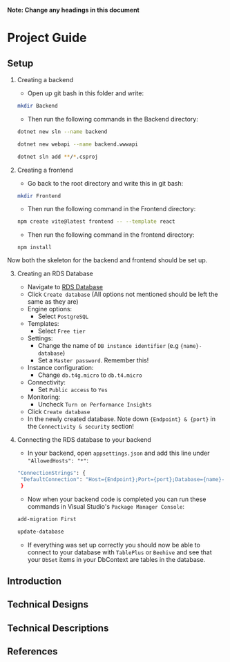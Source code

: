 **Note: Change any headings in this document**

# Project Guide

## Setup
1. Creating a backend
   - Open up git bash in this folder and write:
    ```bash
    mkdir Backend
    ```
   - Then run the following commands in the Backend directory:
   ```bash
   dotnet new sln --name backend
   ```
   ```bash
   dotnet new webapi --name backend.wwwapi
   ```
   ```bash
   dotnet sln add **/*.csproj
   ```

2. Creating a frontend
   - Go back to the root directory and write this in git bash:
    ```bash
    mkdir Frontend
    ```
    - Then run the following command in the Frontend directory:
    ```bash
    npm create vite@latest frontend -- --template react
    ```
    - Then run the following command in the frontend directory:
    ```
    npm install
    ```

Now both the skeleton for the backend and frontend should be set up.

3. Creating an RDS Database
   - Navigate to [RDS Database](https://eu-north-1.console.aws.amazon.com/rds/home?region=eu-north-1#databases:)
   - Click `Create database` (All options not mentioned should be left the same as they are)
   - Engine options:
     - Select `PostgreSQL`
   - Templates:
     - Select `Free tier`
   - Settings:
     - Change the name of `DB instance identifier` (e.g `{name}-database`)
     - Set a `Master password`. Remember this!
   - Instance configuration:
     - Change `db.t4g.micro` to `db.t4.micro`
   - Connectivity:
     - Set `Public access` to `Yes`
   - Monitoring:
     - Uncheck `Turn on Performance Insights`
   - Click `Create database`
   - In the newly created database. Note down `{Endpoint} & {port}` in the `Connectivity & security` section!

4. Connecting the RDS database to your backend
   - In your backend, open `appsettings.json` and add this line under `"AllowedHosts": "*"`:
   ```bash
   "ConnectionStrings": {
    "DefaultConnection": "Host={Endpoint};Port={port};Database={name}-database;User Id=postgres;Password={Master password}"
    }
   ```
   - Now when your backend code is completed you can run these commands in Visual Studio's `Package Manager Console`:
   ```bash
   add-migration First
   ```
   ```bash
   update-database
   ```
   - If everything was set up correctly you should now be able to connect to your database with `TablePlus` or `Beehive` and see that your `DbSet` items in your DbContext are tables in the database.



## Introduction

## Technical Designs

## Technical Descriptions

## References
